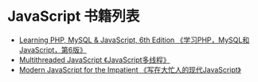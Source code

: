 # JavaScript 书籍列表

- [Learning PHP, MySQL & JavaScript, 6th Edition 《学习PHP，MySQL和JavaScript，第6版》](/php/learning_php_mysql_&_javascript.html)
- [Multithreaded JavaScript 《JavaScript多线程》](/javascript/multithreaded_javascript.html)
- [Modern JavaScript for the Impatient 《写在大忙人的现代JavaScript》](/javascript/modern_javaScript_for_the_impatient.html)
